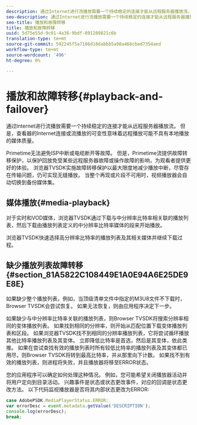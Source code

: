 ```yaml
---
description: 通过Internet进行流播放需要一个持续稳定的连接才能从远程服务器播放流。 但是，查看器的Internet连接或流播放的可变性意味着远程播放可能不具有本地播放的媒体质量。
seo-description: 通过Internet进行流播放需要一个持续稳定的连接才能从远程服务器播放流。 但是，查看器的Internet连接或流播放的可变性意味着远程播放可能不具有本地播放的媒体质量。
seo-title: 播放和故障转移
title: 播放和故障转移
uuid: 5d75e55d-9c01-4a36-9bdf-891289821c6b
translation-type: tm+mt
source-git-commit: 592245f5a7186d18dabbb5a98a468cbed7354aed
workflow-type: tm+mt
source-wordcount: '496'
ht-degree: 0%

---
```



# 播放和故障转移{#playback-and-failover}

通过Internet进行流播放需要一个持续稳定的连接才能从远程服务器播放流。 但是，查看器的Internet连接或流播放的可变性意味着远程播放可能不具有本地播放的媒体质量。

Primetime无法避免ISP中断或电缆断开等故障。 但是，Primetime流提供故障转移保护，以保护回放免受某些远程服务器故障或操作故障的影响，为观看者提供更好的体验。 浏览器TVSDK实施故障转移保护以最大限度地减少播放中断，尽管存在传输问题，仍可实现无缝播放。 当整个再现或片段不可用时，视频播放器会自动切换到备份媒体集。

## 媒体播放{#media-playback}

对于实时和VOD媒体，浏览器TVSDK通过下载与中分辨率比特率相关联的播放列表，然后下载由播放列表定义的中分辨率比特率媒体的段来开始播放。

浏览器TVSDK快速选择高分辨率比特率的播放列表及其相关媒体并继续下载过程。

## 缺少播放列表故障转移{#section_81A5822C108449E1A0E94A6E25DE9E8E}

如果缺少整个播放列表，例如，当顶级清单文件中指定的M3U8文件不下载时，Browser TVSDK会尝试恢复。 如果无法恢复，则由应用程序决定下一步。

如果缺少与中分辨率比特率关联的播放列表，则Browser TVSDK将搜索分辨率相同的变体播放列表。 如果找到相同的分辨率，则开始从匹配位置下载变体播放列表和区段。 如果浏览器TVSDK找不到相同的分辨率播放列表，它将尝试循环播放其他比特率播放列表及其变体。 立即降低比特率是首选，然后是其变体，依此类推。 如果在尝试查找有效的播放列表时所有较低比特率的播放列表及其变体都已用尽，则Browser TVSDK将转到最高比特率，并从那里向下计数。 如果找不到有效的播放列表，则进程将失败，并且播放器将移至ERROR状态。

您的应用程序可以确定如何处理这种情况。 例如，您可能希望关闭播放器活动并将用户定向到目录活动。 兴趣事件是状态或状态更改事件，对应的回调是状态更改方法。 以下代码监视播放器是否将其内部状态更改为ERROR:

```js
case AdobePSDK.MediaPlayerStatus.ERROR:  
var errorDesc = event.metadata.getValue('DESCRIPTION'); 
console.log(errorDesc); 
break; 
```
